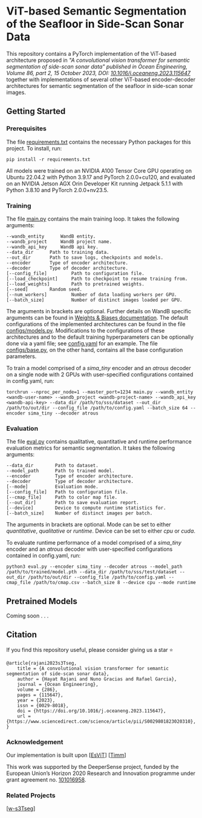 # ViT-based Semantic Segmentation of the Seafloor in Side-Scan Sonar Data

This repository contains a PyTorch implementation of the ViT-based architecture proposed in *"A convolutional vision transformer for semantic segmentation of side-scan sonar data" published in Ocean Engineering, Volume 86, part 2, 15 October 2023, DOI: [10.1016/j.oceaneng.2023.115647](https://www.sciencedirect.com/science/article/pii/S0029801823020310)* together with implementations of several other ViT-based encoder-decoder architectures for semantic segmentation of the seafloor in side-scan sonar images.

## Getting Started

### Prerequisites

The file [requirements.txt](https://github.com/CIRS-Girona/s3Tseg/blob/main/requirements.txt) contains the necessary Python packages for this project. To install, run:
```
pip install -r requirements.txt
```

All models were trained on an NVIDIA A100 Tensor Core GPU operating on Ubuntu 22.04.2 with Python 3.9.17 and PyTorch 2.0.0+cu120, and evaluated on an NVIDIA Jetson AGX Orin Developer Kit running Jetpack 5.1.1 with Python 3.8.10 and PyTorch 2.0.0+nv23.5.

<!-- The **dataset** used for training is available for download via [this link](https://zenodo.org/records/xxxx). -->

### Training

The file [main.py](https://github.com/CIRS-Girona/s3Tseg/blob/main/main.py) contains the main training loop. It takes the following arguments:
```
--wandb_entity		WandB entity.
--wandb_project		WandB project name.
--wandb_api_key		WandB api key.
--data_dir		Path to training data.
--out_dir		Path to save logs, checkpoints and models.
--encoder		Type of encoder architecture.
--decoder		Type of decoder architecture.
[--config_file]	        Path to configuration file.
[--load_checkpoint]     Path to checkpoint to resume training from.
[--load_weights]        Path to pretrained weights.
[--seed]		Random seed.
[--num_workers]	        Number of data loading workers per GPU.
[--batch_size]	        Number of distinct images loaded per GPU.
```

The arguments in brackets are optional. Further details on WandB specific arguments can be found in [Weights & Biases documentation](https://docs.wandb.ai/guides/track/environment-variables). The default configurations of the implemented architectures can be found in the file [configs/models.py](https://github.com/CIRS-Girona/s3Tseg/blob/main/configs/models.py). Modifications to the configurations of these architectures and to the default training hyperparameters can be optionally done via a yaml file; see [config.yaml](https://github.com/CIRS-Girona/s3Tseg/blob/main/config.yaml) for an example. The file [configs/base.py](https://github.com/CIRS-Girona/s3Tseg/blob/main/configs/base.py), on the other hand, contains all the base configuration parameters.

To train a model comprised of a *sima_tiny* encoder and an *atrous* decoder on a single node with 2 GPUs with user-specified configurations contained in config.yaml, run:
```
torchrun --nproc_per_node=1 --master_port=1234 main.py --wandb_entity <wandb-user-name> --wandb_project <wandb-project-name> --wandb_api_key <wandb-api-key> --data_dir /path/to/sss/dataset --out_dir /path/to/out/dir --config_file /path/to/config.yaml --batch_size 64 --encoder sima_tiny --decoder atrous
```

### Evaluation

The file [eval.py](https://github.com/CIRS-Girona/s3Tseg/blob/main/eval.py) contains qualitative, quantitative and runtime performance evaluation metrics for semantic segmentation. It takes the following arguments:
```
--data_dir        Path to dataset.
--model_path      Path to trained model.
--encoder         Type of encoder architecture.
--decoder         Type of decoder architecture.
[--mode]          Evaluation mode.
[--config_file]   Path to configuration file.
[--cmap_file]     Path to color map file.
[--out_dir]       Path to save evaluation report.
[--device]        Device to compute runtime statistics for.
[--batch_size]    Number of distinct images per batch.
```

The arguments in brackets are optional. Mode can be set to either *quantitative*, *qualitative* or *runtime*. Device can be set to either *cpu* or *cuda*.

To evaluate runtime performance of a model comprised of a *sima_tiny* encoder and an *atrous* decoder with user-specified configurations contained in config.yaml, run:
```
python3 eval.py --encoder sima_tiny --decoder atrous --model_path /path/to/trained/model.pth --data_dir /path/to/sss/test/dataset --out_dir /path/to/out/dir --config_file /path/to/config.yaml --cmap_file /path/to/cmap.csv --batch_size 8 --device cpu --mode runtime
```

## Pretrained Models

Coming soon . . .

## Citation

If you find this repository useful, please consider giving us a star :star:

```
@article{rajani2023s3Tseg,
    title = {A convolutional vision transformer for semantic segmentation of side-scan sonar data},
    author = {Hayat Rajani and Nuno Gracias and Rafael Garcia},
    journal = {Ocean Engineering},
    volume = {286},
    pages = {115647},
    year = {2023},
    issn = {0029-8018},
    doi = {https://doi.org/10.1016/j.oceaneng.2023.115647},
    url = {https://www.sciencedirect.com/science/article/pii/S0029801823020310},
}
```

### Acknowledgement
Our implementation is built upon [[EsViT](https://github.com/microsoft/esvit)] [[Timm](https://github.com/huggingface/pytorch-image-models)]

This work was supported by the DeeperSense project, funded by the European Union’s Horizon 2020 Research and Innovation programme under grant agreement no. [101016958](https://cordis.europa.eu/project/id/101016958).

### Related Projects
[[w-s3Tseg](https://github.com/CIRS-Girona/w-s3Tseg)]
